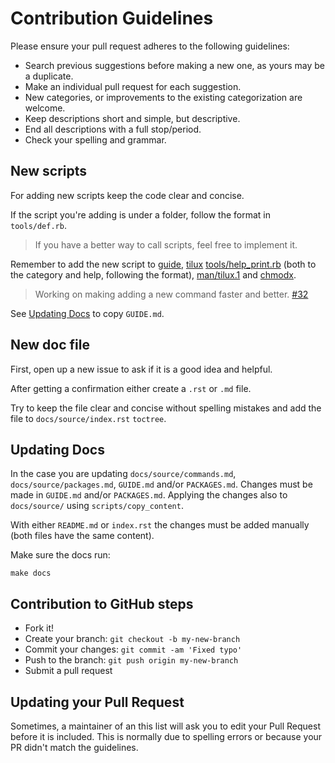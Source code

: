 # Contribution Guidelines

Please ensure your pull request adheres to the following guidelines:

- Search previous suggestions before making a new one, as yours may be a duplicate.
- Make an individual pull request for each suggestion.
- New categories, or improvements to the existing categorization are welcome.
- Keep descriptions short and simple, but descriptive.
- End all descriptions with a full stop/period.
- Check your spelling and grammar.

## New scripts

For adding new scripts keep the code clear and concise.

If the script you're adding is under a folder, follow the format in `tools/def.rb`.

> If you have a better way to call scripts, feel free to implement it.

Remember to add the new script to [guide](GUIDE.md),
[tilux](tilux) [tools/help_print.rb](tools/help_print.rb)
(both to the category and help, following the format),
[man/tilux.1](man/tilux.1) and [chmodx](chmodx).

> Working on making adding a new command faster and better. [#32](https://github.com/endormi/tilux/issues/32)

See [Updating Docs](#updating-docs) to copy `GUIDE.md`.

## New doc file

First, open up a new issue to ask if it is a good idea and helpful.

After getting a confirmation either create a `.rst` or `.md` file.

Try to keep the file clear and concise without spelling mistakes
and add the file to `docs/source/index.rst` `toctree`.

## Updating Docs

In the case you are updating `docs/source/commands.md`, `docs/source/packages.md`,
`GUIDE.md` and/or `PACKAGES.md`.
Changes must be made in `GUIDE.md` and/or `PACKAGES.md`.
Applying the changes also to `docs/source/` using `scripts/copy_content`.

With either `README.md` or `index.rst` the changes
must be added manually (both files have the same content).

Make sure the docs run:

```
make docs
```

## Contribution to GitHub steps

- Fork it!
- Create your branch: `git checkout -b my-new-branch`
- Commit your changes: `git commit -am 'Fixed typo'`
- Push to the branch: `git push origin my-new-branch`
- Submit a pull request

## Updating your Pull Request

Sometimes, a maintainer of an this list
will ask you to edit your Pull Request before it is included.
This is normally due to spelling errors or because your PR didn't match the guidelines.
